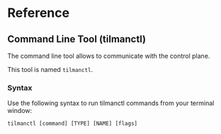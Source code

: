 # Reference

## Command Line Tool (tilmanctl)

The command line tool allows to communicate with the control plane.

This tool is named `tilmanctl`.

### Syntax

Use the following syntax to run tilmanctl commands from your terminal window:

```
tilmanctl [command] [TYPE] [NAME] [flags]
```
